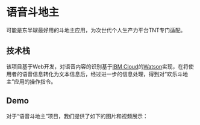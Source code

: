# 语音斗地主

可能是东半球最好用的斗地主应用，为次世代个人生产力平台TNT专门适配。

## 技术栈

该项目基于Web开发，对语音内容的识别基于[IBM Cloud](https://www.ibm.com/cloud/)的[Watson](http://www-31.ibm.com/ibm/cn/cognitive/outthink/?S_PKG=-&cm_mmc=Search_Baidu-_-CA+Consolidated+Advertising_10003581-_-CN_CN-_-ibm%E6%B2%83%E6%A3%AE_Phrase_-&cm_mmca1=9.1?MO?Mktg?Plan?Unknown&cm_mmca2=000005IG&mkwid=e778f15a-c786-4991-af2c-8f7ca8d74bfb_968_2505)实现，在将使用者的语音信息转化为文本信息后，经过进一步的信息处理，得到对“欢乐斗地主”应用的操作指令。

## Demo

对于“语音斗地主”项目，我们提供了如下的图片和视频展示：

